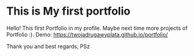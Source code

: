 # This is My first portfolio

Hello!
This first Portfolio in my profile. Maybe next time more projects of Portfolio :).
Demo:  https://twojadrugawyplata.github.io/portfolio/


Thank you and best regards,
PSz